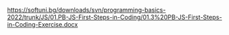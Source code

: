 https://softuni.bg/downloads/svn/programming-basics-2022/trunk/JS/01.PB-JS-First-Steps-in-Coding/01.3%20PB-JS-First-Steps-in-Coding-Exercise.docx
